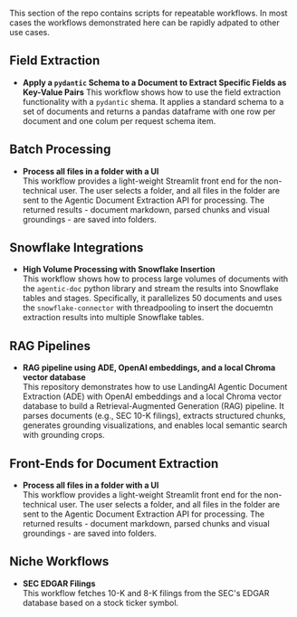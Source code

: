 This section of the repo contains scripts for repeatable workflows. In most cases the workflows demonstrated here can be rapidly adpated to other use cases.

## Field Extraction
- **Apply a `pydantic` Schema to a Document to Extract Specific Fields as Key-Value Pairs**
  This workflow shows how to use the field extraction functionality with a `pydantic` shema. It applies a standard schema to a set of documents and returns a pandas dataframe with one row per document and one colum per request schema item.

## Batch Processing
- **Process all files in a folder with a UI**  
  This workflow provides a light-weight Streamlit front end for the non-technical user. The user selects a folder, and all files in the folder are sent to the Agentic Document Extraction API for processing. The returned results - document markdown, parsed chunks and visual groundings - are saved into folders. 

## Snowflake Integrations
- **High Volume Processing with Snowflake Insertion**  
  This workflow shows how to process large volumes of documents with the `agentic-doc` python library and stream the results into Snowflake tables and stages. Specifically, it parallelizes 50 documents and uses the `snowflake-connector` with threadpooling to insert the docuemtn extraction results into multiple Snowflake tables. 

## RAG Pipelines
- **RAG pipeline using ADE, OpenAI embeddings, and a local Chroma vector database**  
This repository demonstrates how to use LandingAI Agentic Document Extraction (ADE) with OpenAI embeddings and a local Chroma vector database to build a Retrieval-Augmented Generation (RAG) pipeline. It parses documents (e.g., SEC 10-K filings), extracts structured chunks, generates grounding visualizations, and enables local semantic search with grounding crops.

## Front-Ends for Document Extraction
- **Process all files in a folder with a UI**  
  This workflow provides a light-weight Streamlit front end for the non-technical user. The user selects a folder, and all files in the folder are sent to the Agentic Document Extraction API for processing. The returned results - document markdown, parsed chunks and visual groundings - are saved into folders. 

## Niche Workflows
- **SEC EDGAR Filings**  
  This workflow fetches 10-K and 8-K filings from the SEC's EDGAR database based on a stock ticker symbol.

